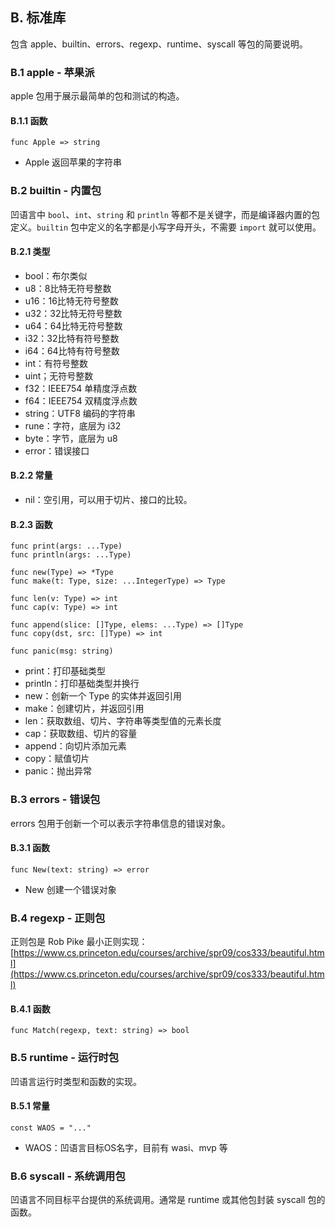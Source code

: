 ## B. 标准库

包含 apple、builtin、errors、regexp、runtime、syscall 等包的简要说明。

### B.1 apple - 苹果派

apple 包用于展示最简单的包和测试的构造。

#### B.1.1 函数

```wa
func Apple => string
```

- Apple 返回苹果的字符串

### B.2 builtin - 内置包

凹语言中 `bool`、`int`、`string` 和 `println` 等都不是关键字，而是编译器内置的包定义。`builtin` 包中定义的名字都是小写字母开头，不需要 `import` 就可以使用。

#### B.2.1 类型

- bool：布尔类似
- u8：8比特无符号整数
- u16：16比特无符号整数
- u32：32比特无符号整数
- u64：64比特无符号整数
- i32：32比特有符号整数
- i64：64比特有符号整数
- int：有符号整数
- uint；无符号整数
- f32：IEEE754 单精度浮点数
- f64：IEEE754 双精度浮点数
- string：UTF8 编码的字符串
- rune：字符，底层为 i32
- byte：字节，底层为 u8
- error：错误接口

#### B.2.2 常量

- nil：空引用，可以用于切片、接口的比较。

#### B.2.3 函数

```wa
func print(args: ...Type)
func println(args: ...Type)

func new(Type) => *Type
func make(t: Type, size: ...IntegerType) => Type

func len(v: Type) => int
func cap(v: Type) => int

func append(slice: []Type, elems: ...Type) => []Type
func copy(dst, src: []Type) => int

func panic(msg: string)
```

- print：打印基础类型
- println：打印基础类型并换行
- new：创新一个 Type 的实体并返回引用
- make：创建切片，并返回引用
- len：获取数组、切片、字符串等类型值的元素长度
- cap：获取数组、切片的容量
- append：向切片添加元素
- copy：赋值切片
- panic：抛出异常

### B.3 errors - 错误包

errors 包用于创新一个可以表示字符串信息的错误对象。

#### B.3.1 函数

```wa
func New(text: string) => error
```

- New 创建一个错误对象

### B.4 regexp - 正则包

正则包是 Rob Pike 最小正则实现：[https://www.cs.princeton.edu/courses/archive/spr09/cos333/beautiful.html](https://www.cs.princeton.edu/courses/archive/spr09/cos333/beautiful.html)

#### B.4.1 函数

```wa
func Match(regexp, text: string) => bool
```

### B.5 runtime - 运行时包

凹语言运行时类型和函数的实现。

#### B.5.1 常量

```wa
const WAOS = "..."
```

- WAOS：凹语言目标OS名字，目前有 wasi、mvp 等

### B.6 syscall - 系统调用包

凹语言不同目标平台提供的系统调用。通常是 runtime 或其他包封装 syscall 包的函数。
